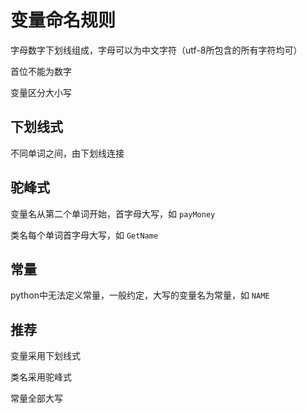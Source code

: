 <!--
 * @Author: MK_Devil
 * @Date: 2021-09-03 11:07:05
 * @LastEditTime: 2021-09-07 17:06:46
 * @LastEditors: MK_Devil
-->
# 变量命名规则

字母数字下划线组成，字母可以为中文字符（utf-8所包含的所有字符均可）

首位不能为数字

变量区分大小写

## 下划线式

不同单词之间，由下划线连接

## 驼峰式

变量名从第二个单词开始，首字母大写，如 `payMoney`

类名每个单词首字母大写，如 `GetName`

## 常量

python中无法定义常量，一般约定，大写的变量名为常量，如 `NAME`

## 推荐

变量采用下划线式

类名采用驼峰式

常量全部大写
